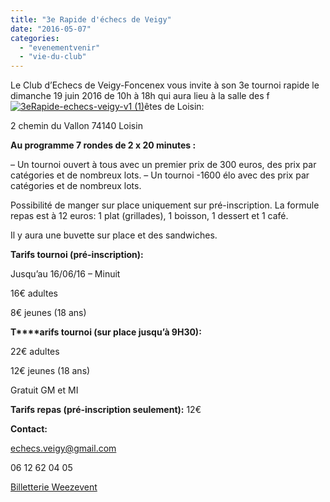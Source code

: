 ```yaml
---
title: "3e Rapide d'échecs de Veigy"
date: "2016-05-07"
categories: 
  - "evenementvenir"
  - "vie-du-club"
---
```


Le Club d’Echecs de Veigy-Foncenex vous invite à son 3e tournoi rapide le dimanche 19 juin 2016 de 10h à 18h qui aura lieu à la salle des f[![3eRapide-echecs-veigy-v1 (1)](http://echecs-veigy.fr/wp-content/uploads/2016/05/3eRapide-echecs-veigy-v1-1-212x300.jpg)](http://echecs-veigy.fr/wp-content/uploads/2016/05/3eRapide-echecs-veigy-v1-1.jpg)êtes de Loisin:

2 chemin du Vallon 74140 Loisin

**Au programme 7 rondes de 2 x 20 minutes :**

– Un tournoi ouvert à tous avec un premier prix de 300 euros, des prix par catégories et de nombreux lots. – Un tournoi -1600 élo avec des prix par catégories et de nombreux lots.

Possibilité de manger sur place uniquement sur pré-inscription. La formule repas est à 12 euros: 1 plat (grillades), 1 boisson, 1 dessert et 1 café.

Il y aura une buvette sur place et des sandwiches.

**Tarifs tournoi (pré-inscription):**

Jusqu’au 16/06/16 – Minuit

16€ adultes

8€ jeunes (18 ans)

**T****arifs tournoi (sur place jusqu’à 9H30):**

22€ adultes

12€ jeunes (18 ans)

Gratuit GM et MI

**Tarifs repas (pré-inscription seulement):** 12€

**Contact:**

echecs.veigy@gmail.com

06 12 62 04 05

[Billetterie Weezevent](https://www.weezevent.com//?c=sys_widget "Logiciel billetterie en ligne")
<script type="text/javascript" src="https://www.weezevent.com/js/widget/min/widget.min.js"></script>
